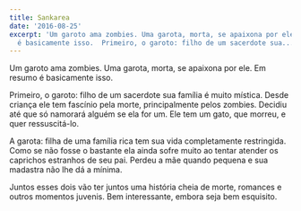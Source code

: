 ```yaml
---
title: Sankarea
date: '2016-08-25'
excerpt: 'Um garoto ama zombies. Uma garota, morta, se apaixona por ele. Em resumo
  é basicamente isso.  Primeiro, o garoto: filho de um sacerdote sua...'
---
```




Um garoto ama zombies. Uma garota, morta, se apaixona por ele. Em resumo é basicamente isso.

Primeiro, o garoto: filho de um sacerdote sua família é muito mística. Desde criança ele tem fascínio pela morte, principalmente pelos zombies. Decidiu até que só namorará alguém se ela for um. Ele tem um gato, que morreu, e quer ressuscitá-lo.

A garota: filha de uma família rica tem sua vida completamente restringida. Como se não fosse o bastante ela ainda sofre muito ao tentar atender os caprichos estranhos de seu pai. Perdeu a mãe quando pequena e sua madastra não lhe dá a mínima.

Juntos esses dois vão ter juntos uma história cheia de morte, romances e outros momentos juvenis. Bem interessante, embora seja bem esquisito.